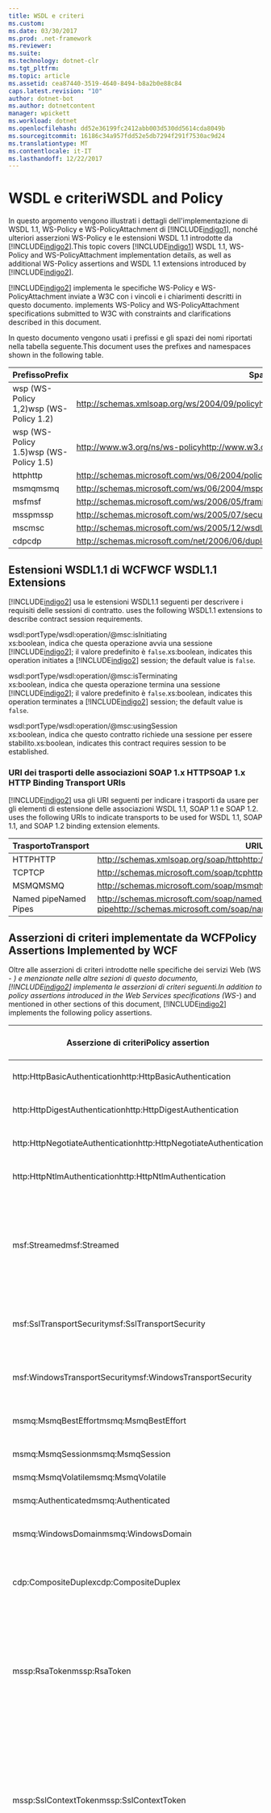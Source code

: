 ```yaml
---
title: WSDL e criteri
ms.custom: 
ms.date: 03/30/2017
ms.prod: .net-framework
ms.reviewer: 
ms.suite: 
ms.technology: dotnet-clr
ms.tgt_pltfrm: 
ms.topic: article
ms.assetid: cea87440-3519-4640-8494-b8a2b0e88c84
caps.latest.revision: "10"
author: dotnet-bot
ms.author: dotnetcontent
manager: wpickett
ms.workload: dotnet
ms.openlocfilehash: dd52e36199fc2412abb003d530dd5614cda8049b
ms.sourcegitcommit: 16186c34a957fdd52e5db7294f291f7530ac9d24
ms.translationtype: MT
ms.contentlocale: it-IT
ms.lasthandoff: 12/22/2017
---
```

# <a name="wsdl-and-policy"></a><span data-ttu-id="3be4e-102">WSDL e criteri</span><span class="sxs-lookup"><span data-stu-id="3be4e-102">WSDL and Policy</span></span>
<span data-ttu-id="3be4e-103">In questo argomento vengono illustrati i dettagli dell'implementazione di WSDL 1.1, WS-Policy e WS-PolicyAttachment di [!INCLUDE[indigo1](../../../../includes/indigo1-md.md)], nonché ulteriori asserzioni WS-Policy e le estensioni WSDL 1.1 introdotte da [!INCLUDE[indigo2](../../../../includes/indigo2-md.md)].</span><span class="sxs-lookup"><span data-stu-id="3be4e-103">This topic covers [!INCLUDE[indigo1](../../../../includes/indigo1-md.md)] WSDL 1.1, WS-Policy and WS-PolicyAttachment implementation details, as well as additional WS-Policy assertions and WSDL 1.1 extensions introduced by [!INCLUDE[indigo2](../../../../includes/indigo2-md.md)].</span></span>  
  
 [!INCLUDE[indigo2](../../../../includes/indigo2-md.md)]<span data-ttu-id="3be4e-104"> implementa le specifiche WS-Policy e WS-PolicyAttachment inviate a W3C con i vincoli e i chiarimenti descritti in questo documento.</span><span class="sxs-lookup"><span data-stu-id="3be4e-104"> implements WS-Policy and WS-PolicyAttachment specifications submitted to W3C with constraints and clarifications described in this document.</span></span>  
  
 <span data-ttu-id="3be4e-105">In questo documento vengono usati i prefissi e gli spazi dei nomi riportati nella tabella seguente.</span><span class="sxs-lookup"><span data-stu-id="3be4e-105">This document uses the prefixes and namespaces shown in the following table.</span></span>  
  
|<span data-ttu-id="3be4e-106">Prefisso</span><span class="sxs-lookup"><span data-stu-id="3be4e-106">Prefix</span></span>|<span data-ttu-id="3be4e-107">Spazio dei nomi</span><span class="sxs-lookup"><span data-stu-id="3be4e-107">Namespace</span></span>|  
|------------|---------------|  
|<span data-ttu-id="3be4e-108">wsp (WS-Policy 1,2)</span><span class="sxs-lookup"><span data-stu-id="3be4e-108">wsp (WS-Policy 1.2)</span></span>|<span data-ttu-id="3be4e-109">http://schemas.xmlsoap.org/ws/2004/09/policy</span><span class="sxs-lookup"><span data-stu-id="3be4e-109">http://schemas.xmlsoap.org/ws/2004/09/policy</span></span>|  
|<span data-ttu-id="3be4e-110">wsp (WS-Policy 1.5)</span><span class="sxs-lookup"><span data-stu-id="3be4e-110">wsp (WS-Policy 1.5)</span></span>|<span data-ttu-id="3be4e-111">http://www.w3.org/ns/ws-policy</span><span class="sxs-lookup"><span data-stu-id="3be4e-111">http://www.w3.org/ns/ws-policy</span></span>|  
|<span data-ttu-id="3be4e-112">http</span><span class="sxs-lookup"><span data-stu-id="3be4e-112">http</span></span>|<span data-ttu-id="3be4e-113">http://schemas.microsoft.com/ws/06/2004/policy/http</span><span class="sxs-lookup"><span data-stu-id="3be4e-113">http://schemas.microsoft.com/ws/06/2004/policy/http</span></span>|  
|<span data-ttu-id="3be4e-114">msmq</span><span class="sxs-lookup"><span data-stu-id="3be4e-114">msmq</span></span>|<span data-ttu-id="3be4e-115">http://schemas.microsoft.com/ws/06/2004/mspolicy/msmq</span><span class="sxs-lookup"><span data-stu-id="3be4e-115">http://schemas.microsoft.com/ws/06/2004/mspolicy/msmq</span></span>|  
|<span data-ttu-id="3be4e-116">msf</span><span class="sxs-lookup"><span data-stu-id="3be4e-116">msf</span></span>|<span data-ttu-id="3be4e-117">http://schemas.microsoft.com/ws/2006/05/framing/policy</span><span class="sxs-lookup"><span data-stu-id="3be4e-117">http://schemas.microsoft.com/ws/2006/05/framing/policy</span></span>|  
|<span data-ttu-id="3be4e-118">mssp</span><span class="sxs-lookup"><span data-stu-id="3be4e-118">mssp</span></span>|<span data-ttu-id="3be4e-119">http://schemas.microsoft.com/ws/2005/07/securitypolicy</span><span class="sxs-lookup"><span data-stu-id="3be4e-119">http://schemas.microsoft.com/ws/2005/07/securitypolicy</span></span>|  
|<span data-ttu-id="3be4e-120">msc</span><span class="sxs-lookup"><span data-stu-id="3be4e-120">msc</span></span>|<span data-ttu-id="3be4e-121">http://schemas.microsoft.com/ws/2005/12/wsdl/contract</span><span class="sxs-lookup"><span data-stu-id="3be4e-121">http://schemas.microsoft.com/ws/2005/12/wsdl/contract</span></span>|  
|<span data-ttu-id="3be4e-122">cdp</span><span class="sxs-lookup"><span data-stu-id="3be4e-122">cdp</span></span>|<span data-ttu-id="3be4e-123">http://schemas.microsoft.com/net/2006/06/duplex</span><span class="sxs-lookup"><span data-stu-id="3be4e-123">http://schemas.microsoft.com/net/2006/06/duplex</span></span>|  
  
## <a name="wcf-wsdl11-extensions"></a><span data-ttu-id="3be4e-124">Estensioni WSDL1.1 di WCF</span><span class="sxs-lookup"><span data-stu-id="3be4e-124">WCF WSDL1.1 Extensions</span></span>  
 [!INCLUDE[indigo2](../../../../includes/indigo2-md.md)]<span data-ttu-id="3be4e-125"> usa le estensioni WSDL1.1 seguenti per descrivere i requisiti delle sessioni di contratto.</span><span class="sxs-lookup"><span data-stu-id="3be4e-125"> uses the following WSDL1.1 extensions to describe contract session requirements.</span></span>  
  
 wsdl:portType/wsdl:operation/@msc:isInitiating  
 <span data-ttu-id="3be4e-126">xs:boolean, indica che questa operazione avvia una sessione [!INCLUDE[indigo2](../../../../includes/indigo2-md.md)]; il valore predefinito è `false`.</span><span class="sxs-lookup"><span data-stu-id="3be4e-126">xs:boolean, indicates this operation initiates a [!INCLUDE[indigo2](../../../../includes/indigo2-md.md)] session; the default value is `false`.</span></span>  
  
 wsdl:portType/wsdl:operation/@msc:isTerminating  
 <span data-ttu-id="3be4e-127">xs:boolean, indica che questa operazione termina una sessione [!INCLUDE[indigo2](../../../../includes/indigo2-md.md)]; il valore predefinito è `false`.</span><span class="sxs-lookup"><span data-stu-id="3be4e-127">xs:boolean, indicates this operation terminates a [!INCLUDE[indigo2](../../../../includes/indigo2-md.md)] session; the default value is `false`.</span></span>  
  
 wsdl:portType/wsdl:operation/@msc:usingSession  
 <span data-ttu-id="3be4e-128">xs:boolean, indica che questo contratto richiede una sessione per essere stabilito.</span><span class="sxs-lookup"><span data-stu-id="3be4e-128">xs:boolean, indicates this contract requires session to be established.</span></span>  
  
### <a name="soap-1x-http-binding-transport-uris"></a><span data-ttu-id="3be4e-129">URI dei trasporti delle associazioni SOAP 1.x HTTP</span><span class="sxs-lookup"><span data-stu-id="3be4e-129">SOAP 1.x HTTP Binding Transport URIs</span></span>  
 [!INCLUDE[indigo2](../../../../includes/indigo2-md.md)]<span data-ttu-id="3be4e-130"> usa gli URI seguenti per indicare i trasporti da usare per gli elementi di estensione delle associazioni WSDL 1.1, SOAP 1.1 e SOAP 1.2.</span><span class="sxs-lookup"><span data-stu-id="3be4e-130"> uses the following URIs to indicate transports to be used for WSDL 1.1, SOAP 1.1, and SOAP 1.2 binding extension elements.</span></span>  
  
|<span data-ttu-id="3be4e-131">Trasporto</span><span class="sxs-lookup"><span data-stu-id="3be4e-131">Transport</span></span>|<span data-ttu-id="3be4e-132">URI</span><span class="sxs-lookup"><span data-stu-id="3be4e-132">URI</span></span>|  
|---------------|---------|  
|<span data-ttu-id="3be4e-133">HTTP</span><span class="sxs-lookup"><span data-stu-id="3be4e-133">HTTP</span></span>|<span data-ttu-id="3be4e-134">http://schemas.xmlsoap.org/soap/http</span><span class="sxs-lookup"><span data-stu-id="3be4e-134">http://schemas.xmlsoap.org/soap/http</span></span>|  
|<span data-ttu-id="3be4e-135">TCP</span><span class="sxs-lookup"><span data-stu-id="3be4e-135">TCP</span></span>|<span data-ttu-id="3be4e-136">http://schemas.microsoft.com/soap/tcp</span><span class="sxs-lookup"><span data-stu-id="3be4e-136">http://schemas.microsoft.com/soap/tcp</span></span>|  
|<span data-ttu-id="3be4e-137">MSMQ</span><span class="sxs-lookup"><span data-stu-id="3be4e-137">MSMQ</span></span>|<span data-ttu-id="3be4e-138">http://schemas.microsoft.com/soap/msmq</span><span class="sxs-lookup"><span data-stu-id="3be4e-138">http://schemas.microsoft.com/soap/msmq</span></span>|  
|<span data-ttu-id="3be4e-139">Named pipe</span><span class="sxs-lookup"><span data-stu-id="3be4e-139">Named Pipes</span></span>|<span data-ttu-id="3be4e-140">http://schemas.microsoft.com/soap/named-pipe</span><span class="sxs-lookup"><span data-stu-id="3be4e-140">http://schemas.microsoft.com/soap/named-pipe</span></span>|  
  
## <a name="policy-assertions-implemented-by-wcf"></a><span data-ttu-id="3be4e-141">Asserzioni di criteri implementate da WCF</span><span class="sxs-lookup"><span data-stu-id="3be4e-141">Policy Assertions Implemented by WCF</span></span>  
 <span data-ttu-id="3be4e-142">Oltre alle asserzioni di criteri introdotte nelle specifiche dei servizi Web (WS - *) e menzionate nelle altre sezioni di questo documento, [!INCLUDE[indigo2](../../../../includes/indigo2-md.md)] implementa le asserzioni di criteri seguenti.</span><span class="sxs-lookup"><span data-stu-id="3be4e-142">In addition to policy assertions introduced in the Web Services specifications (WS-*) and mentioned in other sections of this document, [!INCLUDE[indigo2](../../../../includes/indigo2-md.md)] implements the following policy assertions.</span></span>  
  
|<span data-ttu-id="3be4e-143">Asserzione di criteri</span><span class="sxs-lookup"><span data-stu-id="3be4e-143">Policy assertion</span></span>|<span data-ttu-id="3be4e-144">Soggetto dei criteri</span><span class="sxs-lookup"><span data-stu-id="3be4e-144">Policy subject</span></span>|<span data-ttu-id="3be4e-145">Descrizione</span><span class="sxs-lookup"><span data-stu-id="3be4e-145">Description</span></span>|  
|----------------------|--------------------|-----------------|  
|<span data-ttu-id="3be4e-146">http:HttpBasicAuthentication</span><span class="sxs-lookup"><span data-stu-id="3be4e-146">http:HttpBasicAuthentication</span></span>|<span data-ttu-id="3be4e-147">Endpoint</span><span class="sxs-lookup"><span data-stu-id="3be4e-147">Endpoint</span></span>|<span data-ttu-id="3be4e-148">L'endpoint usa l'autenticazione di base HTTP.</span><span class="sxs-lookup"><span data-stu-id="3be4e-148">Endpoint uses HTTP Basic Authentication.</span></span>|  
|<span data-ttu-id="3be4e-149">http:HttpDigestAuthentication</span><span class="sxs-lookup"><span data-stu-id="3be4e-149">http:HttpDigestAuthentication</span></span>|<span data-ttu-id="3be4e-150">Endpoint</span><span class="sxs-lookup"><span data-stu-id="3be4e-150">Endpoint</span></span>|<span data-ttu-id="3be4e-151">L'endpoint usa l'autenticazione digest HTTP.</span><span class="sxs-lookup"><span data-stu-id="3be4e-151">Endpoint uses HTTP Digest Authentication.</span></span>|  
|<span data-ttu-id="3be4e-152">http:HttpNegotiateAuthentication</span><span class="sxs-lookup"><span data-stu-id="3be4e-152">http:HttpNegotiateAuthentication</span></span>|<span data-ttu-id="3be4e-153">Endpoint</span><span class="sxs-lookup"><span data-stu-id="3be4e-153">Endpoint</span></span>|<span data-ttu-id="3be4e-154">L'endpoint usa l'autenticazione Negotiate HTTP.</span><span class="sxs-lookup"><span data-stu-id="3be4e-154">Endpoint uses HTTP Negotiate Authentication.</span></span>|  
|<span data-ttu-id="3be4e-155">http:HttpNtlmAuthentication</span><span class="sxs-lookup"><span data-stu-id="3be4e-155">http:HttpNtlmAuthentication</span></span>|<span data-ttu-id="3be4e-156">Endpoint</span><span class="sxs-lookup"><span data-stu-id="3be4e-156">Endpoint</span></span>|<span data-ttu-id="3be4e-157">L'endpoint usa l'autenticazione NTLM HTTP.</span><span class="sxs-lookup"><span data-stu-id="3be4e-157">Endpoint uses HTTP NTLM Authentication.</span></span>|  
|<span data-ttu-id="3be4e-158">msf:Streamed</span><span class="sxs-lookup"><span data-stu-id="3be4e-158">msf:Streamed</span></span>|<span data-ttu-id="3be4e-159">Endpoint</span><span class="sxs-lookup"><span data-stu-id="3be4e-159">Endpoint</span></span>|<span data-ttu-id="3be4e-160">L'endpoint usa il framing dei messaggi trasmessi.</span><span class="sxs-lookup"><span data-stu-id="3be4e-160">Endpoint uses streamed message framing.</span></span> <span data-ttu-id="3be4e-161">Questa asserzione viene usata con il protocollo di framing dei messaggi fornito per trasporti quali TCP e named pipe.</span><span class="sxs-lookup"><span data-stu-id="3be4e-161">This assertion is used with the Message Framing protocol provided for transports such as TCP, and named pipes.</span></span>|  
|<span data-ttu-id="3be4e-162">msf:SslTransportSecurity</span><span class="sxs-lookup"><span data-stu-id="3be4e-162">msf:SslTransportSecurity</span></span>|<span data-ttu-id="3be4e-163">Endpoint</span><span class="sxs-lookup"><span data-stu-id="3be4e-163">Endpoint</span></span>|<span data-ttu-id="3be4e-164">L'endpoint usa la protezione a livello di trasporto (TLS) con il framing dei messaggi.</span><span class="sxs-lookup"><span data-stu-id="3be4e-164">Endpoint uses transport-layer security (TLS) with message framing.</span></span>|  
|<span data-ttu-id="3be4e-165">msf:WindowsTransportSecurity</span><span class="sxs-lookup"><span data-stu-id="3be4e-165">msf:WindowsTransportSecurity</span></span>|<span data-ttu-id="3be4e-166">Endpoint</span><span class="sxs-lookup"><span data-stu-id="3be4e-166">Endpoint</span></span>|<span data-ttu-id="3be4e-167">L'endpoint usa Security Provider Negotiation (SPNEGO) con il framing dei messaggi.</span><span class="sxs-lookup"><span data-stu-id="3be4e-167">Endpoint uses Security Provider Negotiation (SPNEGO) with message framing.</span></span>|  
|<span data-ttu-id="3be4e-168">msmq:MsmqBestEffort</span><span class="sxs-lookup"><span data-stu-id="3be4e-168">msmq:MsmqBestEffort</span></span>|<span data-ttu-id="3be4e-169">Endpoint</span><span class="sxs-lookup"><span data-stu-id="3be4e-169">Endpoint</span></span>|<span data-ttu-id="3be4e-170">MSMQ con le migliori garanzie.</span><span class="sxs-lookup"><span data-stu-id="3be4e-170">MSMQ with best-effort guarantees.</span></span>|  
|<span data-ttu-id="3be4e-171">msmq:MsmqSession</span><span class="sxs-lookup"><span data-stu-id="3be4e-171">msmq:MsmqSession</span></span>|<span data-ttu-id="3be4e-172">Endpoint</span><span class="sxs-lookup"><span data-stu-id="3be4e-172">Endpoint</span></span>|<span data-ttu-id="3be4e-173">MSMQ con le garanzie di sessione.</span><span class="sxs-lookup"><span data-stu-id="3be4e-173">MSMQ with Session guarantees.</span></span>|  
|<span data-ttu-id="3be4e-174">msmq:MsmqVolatile</span><span class="sxs-lookup"><span data-stu-id="3be4e-174">msmq:MsmqVolatile</span></span>|<span data-ttu-id="3be4e-175">Endpoint</span><span class="sxs-lookup"><span data-stu-id="3be4e-175">Endpoint</span></span>|<span data-ttu-id="3be4e-176">MSMQ volatile.</span><span class="sxs-lookup"><span data-stu-id="3be4e-176">MSMQ Volatile.</span></span>|  
|<span data-ttu-id="3be4e-177">msmq:Authenticated</span><span class="sxs-lookup"><span data-stu-id="3be4e-177">msmq:Authenticated</span></span>|<span data-ttu-id="3be4e-178">Endpoint</span><span class="sxs-lookup"><span data-stu-id="3be4e-178">Endpoint</span></span>|<span data-ttu-id="3be4e-179">L'autenticazione viene usata con il trasporto MSMQ.</span><span class="sxs-lookup"><span data-stu-id="3be4e-179">Authentication is used with MSMQ transport.</span></span>|  
|<span data-ttu-id="3be4e-180">msmq:WindowsDomain</span><span class="sxs-lookup"><span data-stu-id="3be4e-180">msmq:WindowsDomain</span></span>|<span data-ttu-id="3be4e-181">Endpoint</span><span class="sxs-lookup"><span data-stu-id="3be4e-181">Endpoint</span></span>|<span data-ttu-id="3be4e-182">MSMQ usa l'autenticazione dei domini di Windows.</span><span class="sxs-lookup"><span data-stu-id="3be4e-182">MSMQ uses Windows Domain authentication.</span></span>|  
|<span data-ttu-id="3be4e-183">cdp:CompositeDuplex</span><span class="sxs-lookup"><span data-stu-id="3be4e-183">cdp:CompositeDuplex</span></span>|<span data-ttu-id="3be4e-184">Endpoint</span><span class="sxs-lookup"><span data-stu-id="3be4e-184">Endpoint</span></span>|<span data-ttu-id="3be4e-185">L'endpoint usa due connessioni di trasporto contrarie separate per i messaggi in ingresso e in uscita.</span><span class="sxs-lookup"><span data-stu-id="3be4e-185">Endpoint uses two separate converse transport connections for in and out messages.</span></span>|  
|<span data-ttu-id="3be4e-186">mssp:RsaToken</span><span class="sxs-lookup"><span data-stu-id="3be4e-186">mssp:RsaToken</span></span>|<span data-ttu-id="3be4e-187">Annidata</span><span class="sxs-lookup"><span data-stu-id="3be4e-187">Nested</span></span>|<span data-ttu-id="3be4e-188">Asserzione del token della chiave RSA.</span><span class="sxs-lookup"><span data-stu-id="3be4e-188">RSA key token assertion.</span></span> <span data-ttu-id="3be4e-189">Questo requisito viene generalmente soddisfatto da una chiave RSA serializza direttamente come parte delle informazioni sulla chiave in una firma di verifica dell'autenticità.</span><span class="sxs-lookup"><span data-stu-id="3be4e-189">This requirement is typically satisfied by an RSA key serialized directly as part of the key information in an endorsing signature.</span></span>|  
|<span data-ttu-id="3be4e-190">mssp:SslContextToken</span><span class="sxs-lookup"><span data-stu-id="3be4e-190">mssp:SslContextToken</span></span>|<span data-ttu-id="3be4e-191">Annidata</span><span class="sxs-lookup"><span data-stu-id="3be4e-191">Nested</span></span>|<span data-ttu-id="3be4e-192">Richiede che venga usato un SecurityContextToken ottenuto mediante un handshake TLS binario che usa WS-Trust.</span><span class="sxs-lookup"><span data-stu-id="3be4e-192">Requires that a SecurityContextToken obtained using binary TLS handshake using WS-Trust be used.</span></span> <span data-ttu-id="3be4e-193">Le asserzioni annidate includono: sp:RequireDerivedKeys, mssp:MustNotSendCancel, mssp:RequireClientCertificate.</span><span class="sxs-lookup"><span data-stu-id="3be4e-193">Nested assertions include: sp:RequireDerivedKeys, mssp:MustNotSendCancel, mssp:RequireClientCertificate.</span></span>|  
|<span data-ttu-id="3be4e-194">mssp:MustNotSendCancel</span><span class="sxs-lookup"><span data-stu-id="3be4e-194">mssp:MustNotSendCancel</span></span>|<span data-ttu-id="3be4e-195">Annidata</span><span class="sxs-lookup"><span data-stu-id="3be4e-195">Nested</span></span>|<span data-ttu-id="3be4e-196">Specifica un requisito secondo cui all'autorità emittente di un determinato SecurityContextToken non devono essere inviati messaggi di richiesta di un token RST (Request Security Token) [WS-Trust] usando l'associazione Cancel [WS-Trust, WS-SC].</span><span class="sxs-lookup"><span data-stu-id="3be4e-196">Specifies a requirement that a request security token (RST) request messages [WS-Trust] using the Cancel binding [WS-Trust, WS-SC] not be sent to the issuer of a given SecurityContextToken.</span></span> <span data-ttu-id="3be4e-197">Se questa asserzione è presente, tali messaggi di richiesta non devono essere inviati all'autorità emittente.</span><span class="sxs-lookup"><span data-stu-id="3be4e-197">If this assertion is present, then such request messages must not be sent to the issuer.</span></span> <span data-ttu-id="3be4e-198">Se questa asserzione non è presente, tali messaggi di richiesta possono essere inviati all'autorità emittente.</span><span class="sxs-lookup"><span data-stu-id="3be4e-198">If this assertion is not present, then such request messages can be sent to the issuer.</span></span>|  
|<span data-ttu-id="3be4e-199">mssp:RequireClientCertificate</span><span class="sxs-lookup"><span data-stu-id="3be4e-199">mssp:RequireClientCertificate</span></span>|<span data-ttu-id="3be4e-200">Annidata</span><span class="sxs-lookup"><span data-stu-id="3be4e-200">Nested</span></span>|<span data-ttu-id="3be4e-201">Questo elemento facoltativo specifica un requisito secondo cui deve essere fornito un certificato client come parte del protocollo TLSNEGO.</span><span class="sxs-lookup"><span data-stu-id="3be4e-201">This optional element specifies a requirement for a client certificate to be provided as part of the TLSNEGO protocol.</span></span> <span data-ttu-id="3be4e-202">Se questa asserzione è presente, deve essere fornito un certificato client.</span><span class="sxs-lookup"><span data-stu-id="3be4e-202">If this assertion is present, then a client certificate must be provided.</span></span> <span data-ttu-id="3be4e-203">Se questa asserzione non è presente, non deve essere fornito un certificato client.</span><span class="sxs-lookup"><span data-stu-id="3be4e-203">If this assertion is not present, then a client certificate must not be provided.</span></span> <span data-ttu-id="3be4e-204">Questa asserzione non deve essere usata al di fuori di mssp:SslContextToken.</span><span class="sxs-lookup"><span data-stu-id="3be4e-204">This assertion must not be used outside of mssp:SslContextToken.</span></span>|  
  
## <a name="see-also"></a><span data-ttu-id="3be4e-205">Vedere anche</span><span class="sxs-lookup"><span data-stu-id="3be4e-205">See Also</span></span>  
 [<span data-ttu-id="3be4e-206">Pubblicazione WSDL personalizzata</span><span class="sxs-lookup"><span data-stu-id="3be4e-206">Custom WSDL Publication</span></span>](../../../../docs/framework/wcf/samples/custom-wsdl-publication.md)  
 [<span data-ttu-id="3be4e-207">Procedura: Esportare informazioni WSDL personalizzate</span><span class="sxs-lookup"><span data-stu-id="3be4e-207">How to: Export Custom WSDL</span></span>](../../../../docs/framework/wcf/extending/how-to-export-custom-wsdl.md)  
 [<span data-ttu-id="3be4e-208">Procedura: Importare informazioni WSDL personalizzate</span><span class="sxs-lookup"><span data-stu-id="3be4e-208">How to: Import Custom WSDL</span></span>](../../../../docs/framework/wcf/extending/how-to-import-custom-wsdl.md)
